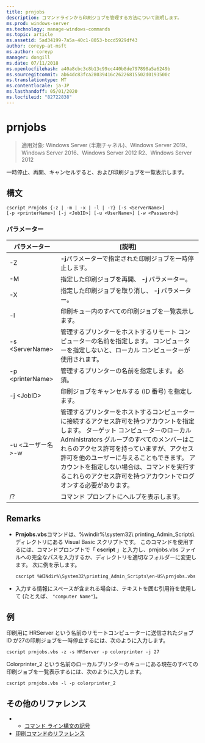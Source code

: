 ```yaml
---
title: prnjobs
description: コマンドラインから印刷ジョブを管理する方法について説明します。
ms.prod: windows-server
ms.technology: manage-windows-commands
ms.topic: article
ms.assetid: 5ad34199-7a5a-40c1-8053-bccd5929df43
author: coreyp-at-msft
ms.author: coreyp
manager: dongill
ms.date: 07/11/2018
ms.openlocfilehash: a40a8cbc3c8b13c99cc440b8de797898a5a6249b
ms.sourcegitcommit: ab64dc83fca28039416c26226815502d0193500c
ms.translationtype: MT
ms.contentlocale: ja-JP
ms.lasthandoff: 05/01/2020
ms.locfileid: "82722838"
---
```

# <a name="prnjobs"></a>prnjobs

> 適用対象: Windows Server (半期チャネル)、Windows Server 2019、Windows Server 2016、Windows Server 2012 R2、Windows Server 2012

一時停止、再開、キャンセルすると、および印刷ジョブを一覧表示します。

## <a name="syntax"></a>構文
```
cscript Prnjobs {-z | -m | -x | -l | -?} [-s <ServerName>] 
[-p <printerName>] [-j <JobID>] [-u <UserName>] [-w <Password>]
```

### <a name="parameters"></a>パラメーター

|          パラメーター           |                                                                                                                                                                                        [説明]                                                                                                                                                                                        |
|------------------------------|-------------------------------------------------------------------------------------------------------------------------------------------------------------------------------------------------------------------------------------------------------------------------------------------------------------------------------------------------------------------------------------------|
|              -Z              |                                                                                                                                                                 **-j**パラメーターで指定された印刷ジョブを一時停止します。                                                                                                                                                                 |
|              -M              |                                                                                                                                                                指定した印刷ジョブを再開、 **-j** パラメーター。                                                                                                                                                                 |
|              -X              |                                                                                                                                                                指定した印刷ジョブを取り消し、 **-j** パラメーター。                                                                                                                                                                 |
|              -l              |                                                                                                                                                                        印刷キュー内のすべての印刷ジョブを一覧表示します。                                                                                                                                                                         |
|       -s \<ServerName>       |                                                                                                                  管理するプリンターをホストするリモート コンピューターの名前を指定します。 コンピューターを指定しないと、ローカル コンピューターが使用されます。                                                                                                                  |
|      -p \<printerName>       |                                                                                                                                                           管理するプリンターの名前を指定します。 必須。                                                                                                                                                            |
|         -j \<JobID>          |                                                                                                                                                                印刷ジョブをキャンセルする (ID 番号) を指定します。                                                                                                                                                                 |
| -u \<ユーザー名>-w<Password> | 管理するプリンターをホストするコンピューターに接続するアクセス許可を持つアカウントを指定します。 ターゲット コンピューターのローカル Administrators グループのすべてのメンバーはこれらのアクセス許可を持っていますが、アクセス許可を他のユーザーに与えることもできます。 アカウントを指定しない場合は、コマンドを実行するこれらのアクセス許可を持つアカウントでログオンする必要があります。 |
|              /?              |                                                                                                                                                                           コマンド プロンプトにヘルプを表示します。                                                                                                                                                                            |

## <a name="remarks"></a>Remarks
-   **Prnjobs.vbs**コマンドは、%windir%\system32\ printing_Admin_Scripts\\ <language>ディレクトリにある Visual Basic スクリプトです。 このコマンドを使用するには、コマンドプロンプトで「 **cscript** 」と入力し、prnjobs.vbs ファイルへの完全なパスを入力するか、ディレクトリを適切なフォルダーに変更します。 次に例を示します。
    ```
    cscript %WINdir%\System32\printing_Admin_Scripts\en-US\prnjobs.vbs
    ```
-   入力する情報にスペースが含まれる場合は、テキストを囲む引用符を使用して (たとえば、 `"computer Name"`)。

## <a name="examples"></a><a name="BKMK_examples"></a>例
印刷用に HRServer という名前のリモートコンピューターに送信されたジョブ ID が27の印刷ジョブを一時停止するには、次のように入力します。
```
cscript prnjobs.vbs -z -s HRServer -p colorprinter -j 27
```
Colorprinter_2 という名前のローカルプリンターのキューにある現在のすべての印刷ジョブを一覧表示するには、次のように入力します。
```
cscript prnjobs.vbs -l -p colorprinter_2
```

## <a name="additional-references"></a>その他のリファレンス

-   - [コマンド ライン構文の記号](command-line-syntax-key.md)
-   [印刷コマンドのリファレンス](print-command-reference.md)
